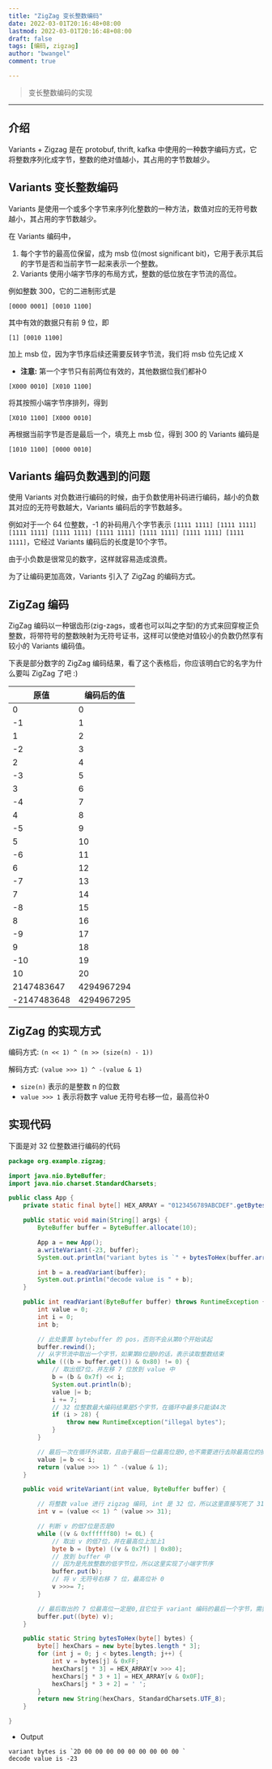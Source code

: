 ```yaml
---
title: "ZigZag 变长整数编码"
date: 2022-03-01T20:16:48+08:00
lastmod: 2022-03-01T20:16:48+08:00
draft: false
tags: [编码, zigzag]
author: "bwangel"
comment: true

---
```


> 变长整数编码的实现
<!--more-->

---

## 介绍

Variants + Zigzag 是在 protobuf, thrift, kafka 中使用的一种数字编码方式，它将整数序列化成字节，整数的绝对值越小，其占用的字节数越少。

## Variants 变长整数编码

Variants 是使用一个或多个字节来序列化整数的一种方法，数值对应的无符号数越小，其占用的字节数越少。

在 Variants 编码中，

1. 每个字节的最高位保留，成为 msb 位(most significant bit)，它用于表示其后的字节是否和当前字节一起来表示一个整数。
2. Variants 使用小端字节序的布局方式，整数的低位放在字节流的高位。

例如整数 300，它的二进制形式是

```
[0000 0001] [0010 1100]
```

其中有效的数据只有前 9 位，即

```
[1] [0010 1100]
```

加上 msb 位，因为字节序后续还需要反转字节流，我们将 msb 位先记成 X

+ __注意:__ 第一个字节只有前两位有效的，其他数据位我们都补0

```
[X000 0010] [X010 1100]
```

将其按照小端字节序排列，得到

```
[X010 1100] [X000 0010]
```

再根据当前字节是否是最后一个，填充上 msb 位，得到 300 的 Variants 编码是

```
[1010 1100] [0000 0010]
```

## Variants 编码负数遇到的问题

使用 Variants 对负数进行编码的时候，由于负数使用补码进行编码，越小的负数其对应的无符号数越大，Variants 编码后的字节数越多。

例如对于一个 64 位整数，-1 的补码用八个字节表示 `[1111 1111] [1111 1111] [1111 1111] [1111 1111] [1111 1111] [1111 1111] [1111 1111] [1111 1111]`，它经过 Variants 编码后的长度是10个字节。

由于小负数是很常见的数字，这样就容易造成浪费。

为了让编码更加高效，Variants 引入了 ZigZag 的编码方式。

## ZigZag 编码

ZigZag 编码以一种锯齿形(zig-zags，或者也可以叫之字型)的方式来回穿梭正负整数，将带符号的整数映射为无符号证书，这样可以使绝对值较小的负数仍然享有较小的 Variants 编码值。

下表是部分数字的 ZigZag 编码结果，看了这个表格后，你应该明白它的名字为什么要叫 ZigZag 了吧 :)

原值|编码后的值
---|---
0|0
-1|1
1|2
-2|3
2|4
-3|5
3|6
-4|7
4|8
-5|9
5|10
-6|11
6|12
-7|13
7|14
-8|15
8|16
-9|17
9|18
-10|19
10|20
2147483647|4294967294
-2147483648|4294967295

## ZigZag 的实现方式

编码方式: `(n << 1) ^ (n >> (size(n) - 1))`

解码方式: `(value >>> 1) ^ -(value & 1)`

+ `size(n)` 表示的是整数 n 的位数
+ `value >>> 1` 表示将数字 value 无符号右移一位，最高位补0

## 实现代码

下面是对 32 位整数进行编码的代码

```java
package org.example.zigzag;

import java.nio.ByteBuffer;
import java.nio.charset.StandardCharsets;

public class App {
    private static final byte[] HEX_ARRAY = "0123456789ABCDEF".getBytes(StandardCharsets.UTF_8);

    public static void main(String[] args) {
        ByteBuffer buffer = ByteBuffer.allocate(10);

        App a = new App();
        a.writeVariant(-23, buffer);
        System.out.println("variant bytes is `" + bytesToHex(buffer.array()) + "`");

        int b = a.readVariant(buffer);
        System.out.println("decode value is " + b);
    }

    public int readVariant(ByteBuffer buffer) throws RuntimeException {
        int value = 0;
        int i = 0;
        int b;

        // 此处重置 bytebuffer 的 pos，否则不会从第0个开始读起
        buffer.rewind();
        // 从字节流中取出一个字节，如果第8位是0的话，表示读取整数结束
        while (((b = buffer.get()) & 0x80) != 0) {
            // 取出低7位，并左移 7 位放到 value 中
            b = (b & 0x7f) << i;
            System.out.println(b);
            value |= b;
            i += 7;
            // 32 位整数最大编码结果是5个字节，在循环中最多只能读4次
            if (i > 28) {
                throw new RuntimeException("illegal bytes");
            }
        }

        // 最后一次在循环外读取，且由于最后一位最高位是0,也不需要进行去除最高位的操作
        value |= b << i;
        return (value >>> 1) ^ -(value & 1);
    }

    public void writeVariant(int value, ByteBuffer buffer) {

        // 将整数 value 进行 zigzag 编码, int 是 32 位，所以这里直接写死了 31
        int v = (value << 1) ^ (value >> 31);

        // 判断 v 的低7位是否是0
        while ((v & 0xffffff80) != 0L) {
            // 取出 v 的低7位，并在最高位上加上1
            byte b = (byte) ((v & 0x7f) | 0x80);
            // 放到 buffer 中
            // 因为是先放整数的低字节位，所以这里实现了小端字节序
            buffer.put(b);
            // 将 v 无符号右移 7 位，最高位补 0
            v >>>= 7;
        }

        // 最后取出的 7 位最高位一定是0,且它位于 variant 编码的最后一个字节，需要设置成0
        buffer.put((byte) v);
    }

    public static String bytesToHex(byte[] bytes) {
        byte[] hexChars = new byte[bytes.length * 3];
        for (int j = 0; j < bytes.length; j++) {
            int v = bytes[j] & 0xFF;
            hexChars[j * 3] = HEX_ARRAY[v >>> 4];
            hexChars[j * 3 + 1] = HEX_ARRAY[v & 0x0F];
            hexChars[j * 3 + 2] = ' ';
        }
        return new String(hexChars, StandardCharsets.UTF_8);
    }

}
```

+ Output

```
variant bytes is `2D 00 00 00 00 00 00 00 00 00 `
decode value is -23
```
